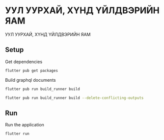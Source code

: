 # УУЛ УУРХАЙ, ХҮНД ҮЙЛДВЭРИЙН ЯАМ


УУЛ УУРХАЙ, ХҮНД ҮЙЛДВЭРИЙН ЯАМ


## Setup

Get dependencies

```sh
flutter pub get packages
```

Build graphql documents

```sh
flutter pub run build_runner build

flutter pub run build_runner build --delete-conflicting-outputs
```

## Run

Run the application

```sh
flutter run
```
